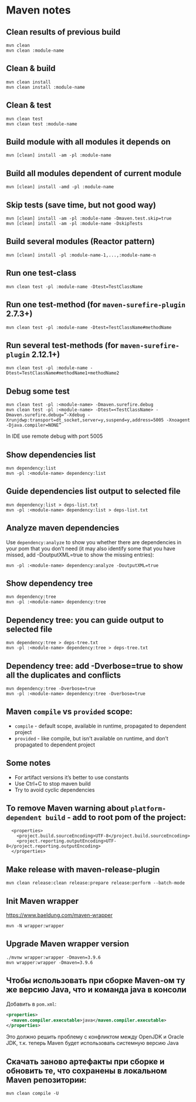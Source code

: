 # Maven notes

## Clean results of previous build
```
mvn clean
mvn clean :module-name
```

## Clean & build
```
mvn clean install
mvn clean install :module-name
```

## Clean & test
```
mvn clean test
mvn clean test :module-name
```

## Build module with all modules it depends on
```
mvn [clean] install -am -pl :module-name
```

## Build all modules dependent of current module
```
mvn [clean] install -amd -pl :module-name
```

## Skip tests (save time, but not good way)
```
mvn [clean] install -am -pl :module-name -Dmaven.test.skip=true
mvn [clean] install -am -pl :module-name -DskipTests
```

## Build several modules (Reactor pattern)
```
mvn [clean] install -pl :module-name-1,...,:module-name-n
```

## Run one test-class
```
mvn clean test -pl :module-name -Dtest=TestClassName
```

## Run one test-method (for `maven-surefire-plugin` 2.7.3+)
```
mvn clean test -pl :module-name -Dtest=TestClassName#methodName
```

## Run several test-methods (for `maven-surefire-plugin` 2.12.1+)
```
mvn clean test -pl :module-name -Dtest=TestClassName#methodName1+methodName2
```

## Debug some test
```
mvn clean test -pl :<module-name> -Dmaven.surefire.debug
mvn clean test -pl :<module-name> -Dtest=<TestClassName> -Dmaven.surefire.debug=”-Xdebug -Xrunjdwp:transport=dt_socket,server=y,suspend=y,address=5005 -Xnoagent -Djava.compiler=NONE”
```
In IDE use remote debug with port 5005

## Show dependencies list
```
mvn dependency:list
mvn -pl :<module-name> dependency:list
```

## Guide dependencies list output to selected file
```
mvn dependency:list > deps-list.txt
mvn -pl :<module-name> dependency:list > deps-list.txt
```

## Analyze maven dependencies
Use `dependency:analyze` to show you whether there are dependencies in your pom that you don’t need 
(it may also identify some that you have missed, add -DoutputXML=true to show the missing entries):
```
mvn -pl :<module-name> dependency:analyze -DoutputXML=true
```

## Show dependency tree
```
mvn dependency:tree
mvn -pl :<module-name> dependency:tree
```

## Dependency tree: you can guide output to selected file
```
mvn dependency:tree > deps-tree.txt
mvn -pl :<module-name> dependency:tree > deps-tree.txt
```

## Dependency tree: add -Dverbose=true to show all the duplicates and conflicts
```
mvn dependency:tree -Dverbose=true
mvn -pl :<module-name> dependency:tree -Dverbose=true
```

## Maven `compile` vs `provided` scope:
- `compile` - default scope, available in runtime, propagated to dependent project
- `provided` - like compile, but isn't available on runtime, and don’t propagated to dependent project

## Some notes
- For artifact versions it’s better to use constants
- Use Ctrl+C to stop maven build
- Try to avoid cyclic dependencies

## To remove Maven warning about `platform-dependent build` - add to root pom of the project:
```
  <properties>
    <project.build.sourceEncoding>UTF-8</project.build.sourceEncoding>
    <project.reporting.outputEncoding>UTF-8</project.reporting.outputEncoding>
  </properties>
```

## Make release with maven-release-plugin
```
mvn clean release:clean release:prepare release:perform --batch-mode
```

## Init Maven wrapper
https://www.baeldung.com/maven-wrapper
```
mvn -N wrapper:wrapper
```

## Upgrade Maven wrapper version
```
./mvnw wrapper:wrapper -Dmaven=3.9.6
mvn wrapper:wrapper -Dmaven=3.9.6
```

## Чтобы использовать при сборке Maven-ом ту же версию Java, что и команда java в консоли
Добавить в `pom.xml`:
```xml
<properties>
  <maven.compiler.executable>java</maven.compiler.executable>
</properties>
```
Это должно решить проблему с конфликтом между OpenJDK и Oracle JDK, т.к. теперь Maven будет использовать системную версию Java

## Скачать заново артефакты при сборке и обновить те, что сохранены в локальном Maven репозитории:
```
mvn clean compile -U
```
